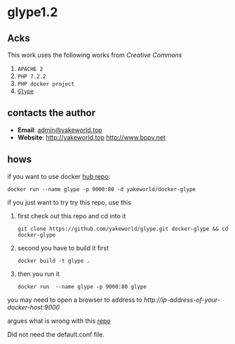 # glype1.2

## Acks
This work uses the following works from *Creative Commons*

1. `APACHE 2`
2. `PHP 7.2.2`
3. `PHP docker project`
4. [`Glype`](https://sourceforge.net/projects/glypeproxy/)

## contacts the author

* **Email**: [admin@yakeworld.top](mailto:admin@yakeworld.top)
* **Website**: http://yakeworld.top http://www.bppv.net


## hows

if you want to use docker [hub repo](https://hub.docker.com/r/yakeworld/docker-glype/):

    docker run --name glype -p 9000:80 -d yakeworld/docker-glype

if you just want to try try this repo, use this

1. first check out this repo and cd into it

       git clone https://github.com/yakeworld/glype.git docker-glype && cd docker-glype

2. second you have to build it first

       docker build -t glype .

3. then you run it

       docker run  --name glype -p 9000:80 glype

you may need to open a browser to address to *http://ip-address-of-your-docker-host:9000*


argues
what is wrong with this <a href='https://hub.docker.com/r/cinqsoong/glype/'>repo</a>

Did not need the default.conf file.
